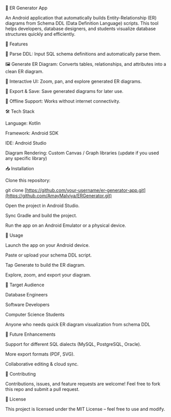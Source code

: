 📌 ER Generator App

An Android application that automatically builds Entity-Relationship (ER) diagrams from Schema DDL (Data Definition Language) scripts.
This tool helps developers, database designers, and students visualize database structures quickly and efficiently.

🚀 Features

📂 Parse DDL: Input SQL schema definitions and automatically parse them.

🖼 Generate ER Diagram: Converts tables, relationships, and attributes into a clean ER diagram.

🔄 Interactive UI: Zoom, pan, and explore generated ER diagrams.

💾 Export & Save: Save generated diagrams for later use.

📱 Offline Support: Works without internet connectivity.

🛠 Tech Stack

Language: Kotlin

Framework: Android SDK

IDE: Android Studio

Diagram Rendering: Custom Canvas / Graph libraries (update if you used any specific library)

📥 Installation

Clone this repository:

git clone [https://github.com/your-username/er-generator-app.git](https://github.com/AmayMalviya/ERGenerator.git)


Open the project in Android Studio.

Sync Gradle and build the project.

Run the app on an Android Emulator or a physical device.

📖 Usage

Launch the app on your Android device.

Paste or upload your schema DDL script.

Tap Generate to build the ER diagram.

Explore, zoom, and export your diagram.

🎯 Target Audience

Database Engineers

Software Developers

Computer Science Students

Anyone who needs quick ER diagram visualization from schema DDL

🧩 Future Enhancements

Support for different SQL dialects (MySQL, PostgreSQL, Oracle).

More export formats (PDF, SVG).

Collaborative editing & cloud sync.

🤝 Contributing

Contributions, issues, and feature requests are welcome!
Feel free to fork this repo and submit a pull request.

📜 License

This project is licensed under the MIT License – feel free to use and modify.
